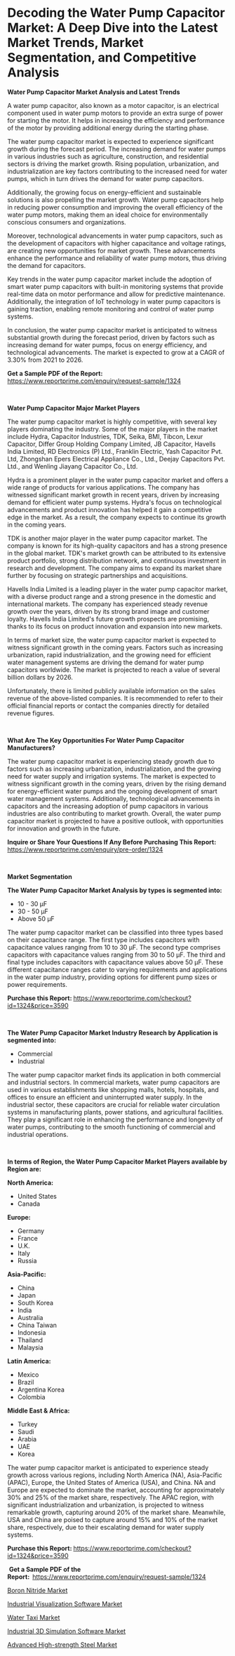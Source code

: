 <p><h1>Decoding the Water Pump Capacitor Market: A Deep Dive into the Latest Market Trends, Market Segmentation, and Competitive Analysis</h1></p><p><strong>Water Pump Capacitor Market Analysis and Latest Trends</strong></p>
<p><p>A water pump capacitor, also known as a motor capacitor, is an electrical component used in water pump motors to provide an extra surge of power for starting the motor. It helps in increasing the efficiency and performance of the motor by providing additional energy during the starting phase.</p><p>The water pump capacitor market is expected to experience significant growth during the forecast period. The increasing demand for water pumps in various industries such as agriculture, construction, and residential sectors is driving the market growth. Rising population, urbanization, and industrialization are key factors contributing to the increased need for water pumps, which in turn drives the demand for water pump capacitors.</p><p>Additionally, the growing focus on energy-efficient and sustainable solutions is also propelling the market growth. Water pump capacitors help in reducing power consumption and improving the overall efficiency of the water pump motors, making them an ideal choice for environmentally conscious consumers and organizations.</p><p>Moreover, technological advancements in water pump capacitors, such as the development of capacitors with higher capacitance and voltage ratings, are creating new opportunities for market growth. These advancements enhance the performance and reliability of water pump motors, thus driving the demand for capacitors.</p><p>Key trends in the water pump capacitor market include the adoption of smart water pump capacitors with built-in monitoring systems that provide real-time data on motor performance and allow for predictive maintenance. Additionally, the integration of IoT technology in water pump capacitors is gaining traction, enabling remote monitoring and control of water pump systems.</p><p>In conclusion, the water pump capacitor market is anticipated to witness substantial growth during the forecast period, driven by factors such as increasing demand for water pumps, focus on energy efficiency, and technological advancements. The market is expected to grow at a CAGR of 3.30% from 2021 to 2026.</p></p>
<p><strong>Get a Sample PDF of the Report:&nbsp;</strong> <a href="https://www.reportprime.com/enquiry/request-sample/1324">https://www.reportprime.com/enquiry/request-sample/1324</a></p>
<p>&nbsp;</p>
<p><strong>Water Pump Capacitor Major Market Players</strong></p>
<p><p>The water pump capacitor market is highly competitive, with several key players dominating the industry. Some of the major players in the market include Hydra, Capacitor Industries, TDK, Seika, BMI, Tibcon, Lexur Capacitor, Differ Group Holding Company Limited, JB Capacitor, Havells India Limited, RD Electronics (P) Ltd., Franklin Electric, Yash Capacitor Pvt. Ltd, Zhongshan Epers Electrical Appliance Co., Ltd., Deejay Capacitors Pvt. Ltd., and Wenling Jiayang Capacitor Co., Ltd.</p><p>Hydra is a prominent player in the water pump capacitor market and offers a wide range of products for various applications. The company has witnessed significant market growth in recent years, driven by increasing demand for efficient water pump systems. Hydra's focus on technological advancements and product innovation has helped it gain a competitive edge in the market. As a result, the company expects to continue its growth in the coming years.</p><p>TDK is another major player in the water pump capacitor market. The company is known for its high-quality capacitors and has a strong presence in the global market. TDK's market growth can be attributed to its extensive product portfolio, strong distribution network, and continuous investment in research and development. The company aims to expand its market share further by focusing on strategic partnerships and acquisitions.</p><p>Havells India Limited is a leading player in the water pump capacitor market, with a diverse product range and a strong presence in the domestic and international markets. The company has experienced steady revenue growth over the years, driven by its strong brand image and customer loyalty. Havells India Limited's future growth prospects are promising, thanks to its focus on product innovation and expansion into new markets.</p><p>In terms of market size, the water pump capacitor market is expected to witness significant growth in the coming years. Factors such as increasing urbanization, rapid industrialization, and the growing need for efficient water management systems are driving the demand for water pump capacitors worldwide. The market is projected to reach a value of several billion dollars by 2026.</p><p>Unfortunately, there is limited publicly available information on the sales revenue of the above-listed companies. It is recommended to refer to their official financial reports or contact the companies directly for detailed revenue figures.</p></p>
<p>&nbsp;</p>
<p><strong>What Are The Key Opportunities For Water Pump Capacitor Manufacturers?</strong></p>
<p><p>The water pump capacitor market is experiencing steady growth due to factors such as increasing urbanization, industrialization, and the growing need for water supply and irrigation systems. The market is expected to witness significant growth in the coming years, driven by the rising demand for energy-efficient water pumps and the ongoing development of smart water management systems. Additionally, technological advancements in capacitors and the increasing adoption of pump capacitors in various industries are also contributing to market growth. Overall, the water pump capacitor market is projected to have a positive outlook, with opportunities for innovation and growth in the future.</p></p>
<p><strong>Inquire or Share Your Questions If Any Before Purchasing This Report:</strong> <a href="https://www.reportprime.com/enquiry/pre-order/1324">https://www.reportprime.com/enquiry/pre-order/1324</a></p>
<p>&nbsp;</p>
<p><strong>Market Segmentation</strong></p>
<p><strong>The Water Pump Capacitor Market Analysis by types is segmented into:</strong></p>
<p><ul><li>10 - 30 μF</li><li>30 - 50 μF</li><li>Above 50 μF</li></ul></p>
<p><p>The water pump capacitor market can be classified into three types based on their capacitance range. The first type includes capacitors with capacitance values ranging from 10 to 30 μF. The second type comprises capacitors with capacitance values ranging from 30 to 50 μF. The third and final type includes capacitors with capacitance values above 50 μF. These different capacitance ranges cater to varying requirements and applications in the water pump industry, providing options for different pump sizes or power requirements.</p></p>
<p><strong>Purchase this Report:&nbsp;</strong><a href="https://www.reportprime.com/checkout?id=1324&price=3590">https://www.reportprime.com/checkout?id=1324&price=3590</a></p>
<p>&nbsp;</p>
<p><strong>The Water Pump Capacitor Market Industry Research by Application is segmented into:</strong></p>
<p><ul><li>Commercial</li><li>Industrial</li></ul></p>
<p><p>The water pump capacitor market finds its application in both commercial and industrial sectors. In commercial markets, water pump capacitors are used in various establishments like shopping malls, hotels, hospitals, and offices to ensure an efficient and uninterrupted water supply. In the industrial sector, these capacitors are crucial for reliable water circulation systems in manufacturing plants, power stations, and agricultural facilities. They play a significant role in enhancing the performance and longevity of water pumps, contributing to the smooth functioning of commercial and industrial operations.</p></p>
<p>&nbsp;</p>
<p><strong>In terms of Region, the Water Pump Capacitor Market Players available by Region are:</strong></p>
<p>
    <p> <strong> North America: </strong>
        <ul>
            <li>United States</li>
            <li>Canada</li>
        </ul>
        </p> 
    <p> <strong> Europe: </strong>
        <ul>
            <li>Germany</li>
            <li>France</li>
            <li>U.K.</li>
            <li>Italy</li>
            <li>Russia</li>
        </ul>
        </p> 
    <p> <strong> Asia-Pacific: </strong>
        <ul>
            <li>China</li>
            <li>Japan</li>
            <li>South Korea</li>
            <li>India</li>
            <li>Australia</li>
            <li>China Taiwan</li>
            <li>Indonesia</li>
            <li>Thailand</li>
            <li>Malaysia</li>
        </ul>
        </p> 
    <p> <strong> Latin America: </strong>
        <ul>
            <li>Mexico</li>
            <li>Brazil</li>
            <li>Argentina Korea</li>
            <li>Colombia</li>
        </ul>
        </p> 
    <p> <strong> Middle East & Africa: </strong>
        <ul>
            <li>Turkey</li>
            <li>Saudi</li>
            <li>Arabia</li>
            <li>UAE</li>
            <li>Korea</li>
        </ul>
    </p>
    </p>
<p><p>The water pump capacitor market is anticipated to experience steady growth across various regions, including North America (NA), Asia-Pacific (APAC), Europe, the United States of America (USA), and China. NA and Europe are expected to dominate the market, accounting for approximately 30% and 25% of the market share, respectively. The APAC region, with significant industrialization and urbanization, is projected to witness remarkable growth, capturing around 20% of the market share. Meanwhile, USA and China are poised to capture around 15% and 10% of the market share, respectively, due to their escalating demand for water supply systems.</p></p>
<p><strong>Purchase this Report: </strong><a href="https://www.reportprime.com/checkout?id=1324&price=3590">https://www.reportprime.com/checkout?id=1324&price=3590</a></p>
<p>&nbsp;<strong>Get a Sample PDF of the Report:&nbsp;&nbsp;</strong><a href="https://www.reportprime.com/enquiry/request-sample/1324">https://www.reportprime.com/enquiry/request-sample/1324</a></p>
<p><strong></strong></p>
<p><p><a href="https://medium.com/@seansandoval1935/boron-nitride-market-analysis-its-cagr-market-segmentation-and-global-industry-overview-c25871d1c82d">Boron Nitride Market</a></p><p><a href="https://github.com/bracarafogo/Market-Research-Report-List-1/blob/main/industrial-visualization-software-market.md">Industrial Visualization Software Market</a></p><p><a href="https://medium.com/p/1171859cbfbd/edit">Water Taxi Market</a></p><p><a href="https://github.com/antony131rp/Market-Research-Report-List-1/blob/main/industrial-3d-simulation-software-market.md">Industrial 3D Simulation Software Market</a></p><p><a href="https://medium.com/@seansandoval1935/advanced-high-strength-steel-market-trends-forecast-and-competitive-analysis-to-2031-806a85f23498">Advanced High-strength Steel Market</a></p></p>